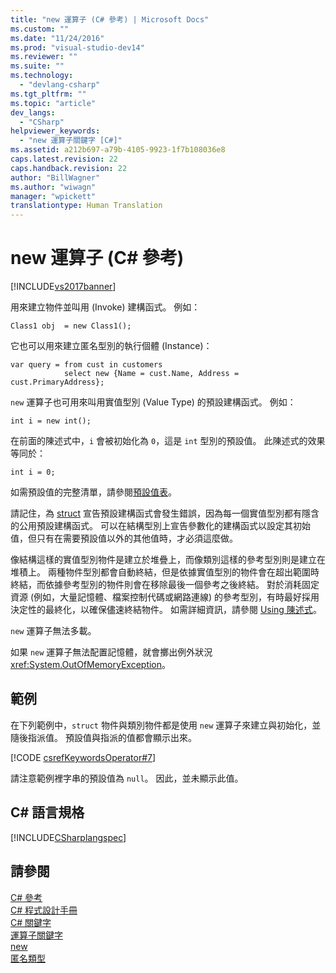 ```yaml
---
title: "new 運算子 (C# 參考) | Microsoft Docs"
ms.custom: ""
ms.date: "11/24/2016"
ms.prod: "visual-studio-dev14"
ms.reviewer: ""
ms.suite: ""
ms.technology: 
  - "devlang-csharp"
ms.tgt_pltfrm: ""
ms.topic: "article"
dev_langs: 
  - "CSharp"
helpviewer_keywords: 
  - "new 運算子關鍵字 [C#]"
ms.assetid: a212b697-a79b-4105-9923-1f7b108036e8
caps.latest.revision: 22
caps.handback.revision: 22
author: "BillWagner"
ms.author: "wiwagn"
manager: "wpickett"
translationtype: Human Translation
---
```

# new 運算子 (C# 參考)
[!INCLUDE[vs2017banner](../../../csharp/includes/vs2017banner.md)]

用來建立物件並叫用 \(Invoke\) 建構函式。  例如：  
  
```  
Class1 obj  = new Class1();  
```  
  
 它也可以用來建立匿名型別的執行個體 \(Instance\)：  
  
```  
var query = from cust in customers  
            select new {Name = cust.Name, Address = cust.PrimaryAddress};  
```  
  
 `new` 運算子也可用來叫用實值型別 \(Value Type\) 的預設建構函式。  例如：  
  
```  
int i = new int();  
```  
  
 在前面的陳述式中，`i` 會被初始化為 `0`，這是 `int` 型別的預設值。  此陳述式的效果等同於：  
  
```  
int i = 0;  
```  
  
 如需預設值的完整清單，請參閱[預設值表](../../../csharp/language-reference/keywords/default-values-table.md)。  
  
 請記住，為 [struct](../../../csharp/language-reference/keywords/struct.md) 宣告預設建構函式會發生錯誤，因為每一個實值型別都有隱含的公用預設建構函式。  可以在結構型別上宣告參數化的建構函式以設定其初始值，但只有在需要預設值以外的其他值時，才必須這麼做。  
  
 像結構這樣的實值型別物件是建立於堆疊上，而像類別這樣的參考型別則是建立在堆積上。  兩種物件型別都會自動終結，但是依據實值型別的物件會在超出範圍時終結，而依據參考型別的物件則會在移除最後一個參考之後終結。  對於消耗固定資源 \(例如，大量記憶體、檔案控制代碼或網路連線\) 的參考型別，有時最好採用決定性的最終化，以確保儘速終結物件。  如需詳細資訊，請參閱 [Using 陳述式](../../../csharp/language-reference/keywords/using-statement.md)。  
  
 `new` 運算子無法多載。  
  
 如果 `new` 運算子無法配置記憶體，就會擲出例外狀況 <xref:System.OutOfMemoryException>。  
  
## 範例  
 在下列範例中，`struct` 物件與類別物件都是使用 `new` 運算子來建立與初始化，並隨後指派值。  預設值與指派的值都會顯示出來。  
  
 [!CODE [csrefKeywordsOperator#7](../CodeSnippet/VS_Snippets_VBCSharp/csrefKeywordsOperator#7)]  
  
 請注意範例裡字串的預設值為 `null`。  因此，並未顯示此值。  
  
## C\# 語言規格  
 [!INCLUDE[CSharplangspec](../../../csharp/language-reference/keywords/includes/csharplangspec_md.md)]  
  
## 請參閱  
 [C\# 參考](../../../csharp/language-reference/index.md)   
 [C\# 程式設計手冊](../../../csharp/programming-guide/index.md)   
 [C\# 關鍵字](../../../csharp/language-reference/keywords/index.md)   
 [運算子關鍵字](../../../csharp/language-reference/keywords/operator-keywords.md)   
 [new](../../../csharp/language-reference/keywords/new.md)   
 [匿名類型](../../../csharp/programming-guide/classes-and-structs/anonymous-types.md)